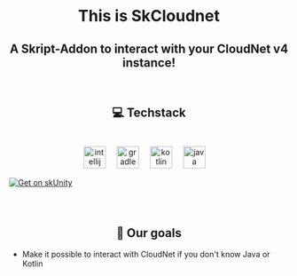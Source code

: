 <br clear="both">

<h1 align="center">This is SkCloudnet</h2>
<h2 align="center">A Skript-Addon to interact with your CloudNet v4 instance!</h2>

<br clear="both">

<h2 align="center">💻 Techstack</h2>

###

<br clear="both">

<div align="center">
  <img src="https://cdn.jsdelivr.net/gh/devicons/devicon/icons/intellij/intellij-original.svg" height="40" alt="intellij logo"  />
  <img width="12" />
  <img src="https://cdn.simpleicons.org/gradle/02303A" height="40" alt="gradle logo"  />
  <img width="12" />
  <img src="https://cdn.jsdelivr.net/gh/devicons/devicon/icons/kotlin/kotlin-original.svg" height="40" alt="kotlin logo"  />
  <img width="12" />
  <img src="https://cdn.jsdelivr.net/gh/devicons/devicon/icons/java/java-original.svg" height="40" alt="java logo"  />
  <img width="12" />
</div>

[![Get on skUnity](https://docs.skunity.com/skunity/library/Docs/Assets/assets/images/buttons/v2/get-the-syntax-black.png)](https://docs.skunity.com/syntax/search/addon:SkCloudnet)

###

<br clear="both">

<h2 align="center">🎯 Our goals</h2>

- Make it possible to interact with CloudNet if you don't know Java or Kotlin
